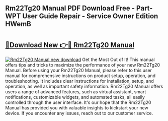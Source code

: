 ## Rm22Tg20 Manual PDF Download Free - Part-WPT User Guide Repair - Service Owner Edition HWemB

# <h2><a href="http://cf1589.oget.top/?id=Rm22Tg20+Manual">🔗Download New 👉🔴 Rm22Tg20 Manual</a></h2>

[![Rm22Tg20 Manual new download](https://i.imgur.com/5g1atiW.png)](http://cf1589.oget.top/?id=Rm22Tg20+Manual)
Get the Most Out of It! This manual offers tips and tricks to maximize the performance of your new Rm22Tg20 Manual. Before using your Rm22Tg20 Manual, please refer to this user manual for comprehensive instructions on product setup, operation, and troubleshooting. It includes clear instructions for installation, setup, and operation, as well as important safety information. Rm22Tg20 Manual offers users a range of advanced features, such as virtual assistant, smart notifications, customizable widgets, and automated tasks, all easily controlled through the user interface. It's our hope that the Rm22Tg20 Manual has provided you with valuable insights to kickstart your new device. If you encounter any issues, reach out to our customer service.
